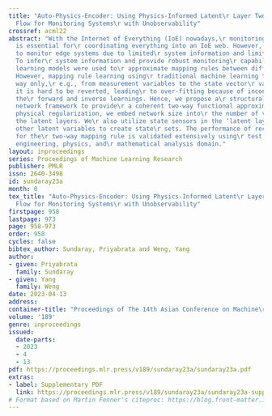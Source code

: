 ```yaml
---
title: "Auto-Physics-Encoder: Using Physics-Informed Latent\r Layer Two-Way Physics
  Flow for Monitoring Systems\r with Unobservability"
crossref: acml22
abstract: "With the Internet of Everything (IoE) nowadays,\r monitoring edge systems
  is essential for\r coordinating everything into an IoE web. However, it\r is hard
  to monitor edge systems due to limited\r system information and limited sensors.
  To infer\r system information and provide robust monitoring\r capability, machine
  learning models were used to\r approximate mapping rules between different\r measurements.
  However, mapping rule learning using\r traditional machine learning tools is one
  way only,\r e.g., from measurement variables to the state vector\r variables. And,
  it is hard to be reverted, leading\r to over-fitting because of inconsistency between
  the\r forward and inverse learnings. Hence, we propose a\r structural deep neural
  network framework to provide\r a coherent two-way functional approximation. For\r
  physical regularization, we embed network size into\r the number of variables in
  the latent layers. We\r also utilize state sensors in the ‘latent layer’ to\r guide
  other latent variables to create state\r sets. The performance of reconstruction
  for the\r two-way mapping rule is validated extensively using\r test cases in the
  engineering, physics, and\r mathematical analysis domain."
layout: inproceedings
series: Proceedings of Machine Learning Research
publisher: PMLR
issn: 2640-3498
id: sundaray23a
month: 0
tex_title: "Auto-Physics-Encoder: Using Physics-Informed Latent\r Layer Two-Way Physics
  Flow for Monitoring Systems\r with Unobservability"
firstpage: 958
lastpage: 973
page: 958-973
order: 958
cycles: false
bibtex_author: Sundaray, Priyabrata and Weng, Yang
author:
- given: Priyabrata
  family: Sundaray
- given: Yang
  family: Weng
date: 2023-04-13
address:
container-title: "Proceedings of The 14th Asian Conference on Machine\r Learning"
volume: '189'
genre: inproceedings
issued:
  date-parts:
  - 2023
  - 4
  - 13
pdf: https://proceedings.mlr.press/v189/sundaray23a/sundaray23a.pdf
extras:
- label: Supplementary PDF
  link: https://proceedings.mlr.press/v189/sundaray23a/sundaray23a-supp.pdf
# Format based on Martin Fenner's citeproc: https://blog.front-matter.io/posts/citeproc-yaml-for-bibliographies/
---
```

